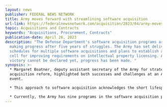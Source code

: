 ```yaml
---
layout: news
publisher: FEDERAL NEWS NETWORK
title: Army moves forward with streamlining software acquisition
url-link: https://federalnewsnetwork.com/acquisition/2023/04/army-moves-forward-with-streamlining-software-acquisition/
topic: Acquisitions and Contracts
keywords: "Acquisitions, Procurement, Contracts"
publication-date: April 26, 2023
description: "The Defense Department's software acquisition programs are finally
  making progress after five years of struggles. The Army has set delivery
  schedules for multiple software acquisitions and plans to establish an expert
  cell for improving requirements on intellectual property licensing. Although
  victory cannot be declared yet, progress has been made. "
synopsis: >-
  * Margaret Boatner, deputy assistant secretary of the Army for strategy and
  acquisition reform, highlighted both successes and challenges at an AFCEA NOVA
  event. 

  * This approach to software acquisition acknowledges the short lifespan of technology and aims to streamline the process. The software acquisition pathway, introduced by the Pentagon in 2020, provides flexibility for acquisition professionals.

  * Currently, the Army has nine programs in the software acquisition pathway, ranging from complex to straightforward. Four of these programs are already in the execution phase with scheduled deliveries of iterative capabilities.
---
```

